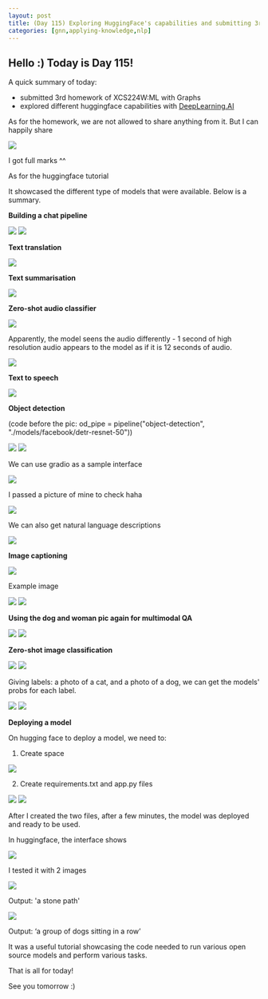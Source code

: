 ```yaml
---
layout: post
title: (Day 115) Exploring HuggingFace's capabilities and submitting 3rd homework from the ML with Graphs course
categories: [gnn,applying-knowledge,nlp]
---
```


## Hello :) Today is Day 115!
A quick summary of today:
* submitted 3rd homework of XCS224W:ML with Graphs
* explored different huggingface capabilities with [DeepLearning.AI](https://www.deeplearning.ai/short-courses/open-source-models-hugging-face/)


As for the homework, we are not allowed to share anything from it. But I can happily share

![](https://blogger.googleusercontent.com/img/a/AVvXsEhE9M4fc_R3825bvKN5XTtSIYvAaC6fm4D0RaMPueC18hTpIbVXeTOvkpaWd9LbFdoZ_8gUjxRkkhtdMO6DXVDwy8jJO735lYvrjNBl8i8Fw4FN0KB_3MzuzsuPCoqRtUmvxHbOrDMlaeTvTCfbRO9R0xDvpOSxz5FYDKe8ZI3ynGrnCa4bYx4fvUZdr3LA)

I got full marks ^^

As for the huggingface tutorial

It showcased the different type of models that were available. Below is a summary. 

**Building a chat pipeline**

![](https://blogger.googleusercontent.com/img/a/AVvXsEh97_ytHjDqMXBl9fb6MlSNVoGREpsJ28IVS81_mJAkLdc2iPt-nhKtX_Tn9ZKWUPq0-I1Maz1IHVfo_mulLU9JwDQvhKGiLbw-U6cr5-MdaAmAm-ZvFzs5Z7TMSx9G5sBILjkAms1axNqTPmVMmni3j5VhuHpk-8KpAtLuBFiN3JXkNiIWLYd_GVQB8Fln)
![](https://blogger.googleusercontent.com/img/a/AVvXsEjg5mVtJmv-icGcjQv71Mh5_ZpT76NYrq71BbOvbFTytw-9OJDO1Kwddnk5r-N9p6mkED7Ukp-OAOegnSG32ekEna4CiWnd_Zh2TYurFMl2472ZC_hisLgE1UTMZGkYKBhgb-busN0pw0YSdhg8-MPcWGklygmasUd6SJNp2-1GpY1T8rZHQBS9DSsYtW-g)

**Text translation**

![](https://blogger.googleusercontent.com/img/a/AVvXsEg3On7KwLvgyHO4LKfD8rdi8pPALlHh2s9x-5rf_J_KFffgFdTx0c_tYRdwalqdK2buS-DUPY9GrbOV-FbprvzEQNe4RkZ66kgz6Q3Vq7ECfmUMw96QSG_GfgArVPaLroMOHt1u7t8ud-7mn-DzMOLlUSrIpMURLIQRZDpfJWT3ie0OnJtVYJXKln6Vci1E)

**Text summarisation**

![](https://blogger.googleusercontent.com/img/a/AVvXsEgXkMKCk-fb70BQB1xejafX9V_jv661LKa44irFs84BTo4tQgZPARM28dgj3lQLzE5NcRI8N34AHJFWuyU10xfNuw7EmId0sOj1JhRi7yTryhk1nMeXwnpCfqG2Ye2hLbvWZreY32oBJGgtLDRaWioJbGEbWcZxd0CRdtD03v_0Mquc8-lVYSxw-UezusdX)

**Zero-shot audio classifier**

![](https://blogger.googleusercontent.com/img/a/AVvXsEhjrhgwuMHi25WBia7E0RYKKqcHblA-w6zjRuB7-fWfVTrIqLJtgK_3Y1_WJdVNjF8xMANHJhMcP5eFfTElCKge2CYZHm6-t9y3TMBkuFztzuvfmDFK-YCwM7zd-fNHuWyYQg_2Fh4Zn2P2ZFDd-ILWcE8Vj0k5nr0pGTjDKdBmFR0kmwz9qA_D3yERgh0X)

Apparently, the model seens the audio differently -  1 second of high resolution audio appears to the model as if it is 12 seconds of audio.

![](https://blogger.googleusercontent.com/img/a/AVvXsEgT40BNI74q6Yl8FLQx61TyQlscdUWV0A4BhuwItuE8mPezW0oxZ6r_9GUls3cfBwRDfM0hrC-2cfx7dXylcN623dx45dKyw4MHuRr8vxnVovZ7V8glKdluz4be6SPwFm5JjYrUiF8mD7rwo4ucs5yUCwk2maqLVNYTYaTyzkngb5JEpkbkGOKVFwtuCFmI)

**Text to speech**

![](https://blogger.googleusercontent.com/img/a/AVvXsEiaf41GH8XAs3FSmi3YSArbeiXruOd4n9k_O1dSiTLRz9wPyMGFvvHZqtgp6V0Mkar7wq_2B7aQ8HVVYPgUdPBn5_A9achbF3n4cYJNP6UiTNromurX4JB3ZUzPZ12ZVd081hvqSPLRYXwmFWLfbLMD9MvSWTGc1sqCTRkMR5t33LzT4oIekj6q2iH5KGgC)

**Object detection**

(code before the pic: od_pipe = pipeline("object-detection", "./models/facebook/detr-resnet-50"))

![](https://blogger.googleusercontent.com/img/a/AVvXsEhFWcSfU2JwgXuUKWfM1G_vB_gMm01_aPfMFDMtlaLeFRMS5gev0j7KFVhOI2IwoA8C-eh8kKko8GPCmuCM__B2fWbmukjRF2IyPhDJaz9_UZHN5Ev21EBfaBHhY_Tuml9jC3rZW_Ebu8pfe4fN_9QXv6qiF89pRVLZdzC8FDix6AdVmyqmdt_6DwdCQsSf)
![](https://blogger.googleusercontent.com/img/a/AVvXsEg_YmMNUwcNnWt5KG0LbSu6tvaAT2EEEg_rYxTKjBaWn7B_akQDRnCkXJBeli1nufuTjllorS0i5ATw_FI8BRjS_uBjoSNYlSyP6tnnXevk8hAN2QQU1JpTgwAceOuINHsGg48M-GrJTM6_4F4LQ-UIh7JUSQK9hEuCdSnLDewr5Hllakorit8JPqDfbSTd)

We can use gradio as a sample interface

![](https://blogger.googleusercontent.com/img/a/AVvXsEhiyTQxIoZjDse5q5QR1cb27W16n6oltgUOIKLsQRvMFN7xxr5zFxfYfz-gMsiNeCKWRHbvi1hPOlB9AvBDyy2z0FOK4kZ7HaAtMtcGVidPE1Fkk4bVWJ9Yt1osCNmB32-9iUfJfdlj9qS_BS0pw0_BbGbdTqv9fEJTglaM7dHAyvxHso1cl-LOo53I5ImC)

I passed a picture of mine to check haha

![](https://blogger.googleusercontent.com/img/a/AVvXsEihVyHEfUh4hH8woAdg_m6m44el9oXjBNjdLm8g_ASSKajcpUeaQNsIKCaT3p0BurOsJ_ZykbL7tfD7-2XUJv5vJfxVHO2bPs7bDUn9syV2XEdYqcAhKmo2jQ_uV5kOK31ld1RFQH712hRkS-kR22aJYOv7asgdTIMy8l-LaZxQ6qwiVGIGkEEhdE3m9GIp)

We can also get natural language descriptions

![](https://blogger.googleusercontent.com/img/a/AVvXsEiWO2QCocaHIY1pvywHPB-1cN99kZnAksDGyYDqFSGnr5-IwKYQaSPeiHs7iXvDR1YEmpwhqsppm55sUvMNvCLxrQTytJfU74nBDwP4AQCA5mIrsD8ceCVQpXLmb_Xwxp7p3V_kTYsXyZOQ-2GibBmX1MZ_dE9uYDNzw_0zeictZNJOZYb0XU_kjcadCLNx)

**Image captioning**

![](https://blogger.googleusercontent.com/img/a/AVvXsEhh9wt5QNr3426KXRCVQmr-BrUqhN8xkcsbLSjCQVn7i0jlzDqaT40S6zDM0LlwgagbWV-cC6rZfcHzDylp-RQZ5z_tXfYdzmi8hF4bV-DksvV4VLefCMjcBXicaUUgFdPYB4jMJAF400OnciITfKEPd73sJ8-W1CjE9XlwaU3iyFRbNvGsTXfH9cUd3_HX)

Example image

![](https://blogger.googleusercontent.com/img/a/AVvXsEiAj8b-nAFN-wddmNBrMXJZm3kF2HDvEO5ACtbdx0295mS5bWflhiEIQflYk-NV-eaJ3_knXtTUPxP2sLAovx3NquugP14PFpEFp9W-2mzUQckmzw8wHuwfqAcMhHAHjg2uP9iPQD5ZQh9UdnALSUG82KfI0WrDy6se4yqSCChGTm6F7dUwun8nv64ZGTJH)
![](https://blogger.googleusercontent.com/img/a/AVvXsEhY3c2nuHP4P9fH1xEMtuoHAS-BkcvtYNcOZ1ljgMcNPOjz1nWX_w8wbOPMIZ4v4F_YTKOZUE0ontTHdR2puldOhmgpycCwLkaI-bQfCGX2LSwakr2ZgHzXcET-mvqRDwKjEPLItv13Nh0xmaqRBG2AFhSZ2gfQ9ywarg-cn3Zo6-nq791E0MRvYF5uhLNM)

**Using the dog and woman pic again for multimodal QA**

![](https://blogger.googleusercontent.com/img/a/AVvXsEjFuVOIUDgOyOQihNA9A3PUmtRnkQfS8eIZXfT6EFctJo_Co8endo-Hp2Djlo_6vXo5cH2KlpqPCA1ROmbSv9RyOLcv1uW2weyovyYmyn9Im3Wa3eG1XUgtpoyWpU8ZFxShIIIajv8PpmCd1oUO_fCV83448I7SQ31dnVcvXGZ6sGUoB3WPXkFGQVh9JncN)
![](https://blogger.googleusercontent.com/img/a/AVvXsEgdUO4Kw-au4-if9oQg2aDdib9wRIcD4u4HINyg1ToGAVhcLAAaQLAypG2kkvsp9ptTFXNAExgV8N6L7Ido5nc8d10bpLev0rhv0CopfrghbtQpX8i8uRWUcokjW6jNUsdXMhlR5FtQTSSZTDUHT9S9VCFRRh6akiOlbGGzYPOZQZN0_aYYg9zgkg3Dv-Lr)

**Zero-shot image classification**

![](https://blogger.googleusercontent.com/img/a/AVvXsEgPYeMDEmeKVPiDr0BIOCfDOvPcyoYsV8i4EAjHqzTAjTXPie733C1Oj4ynRy9GNUH4oPJs2otf9IbAAO6VKTmPrII25f8FU6PyjSUdWp5nc4j1Jwch6u7n5sTeoBOWd-_FN5OBXyvPZOPevcoD0YFyLp30KHw7nC5yYz08q7TVzwBWX_0Vr7hg-SQx0COt)
![](https://blogger.googleusercontent.com/img/a/AVvXsEjbLVmOA_bp2LYt1UBRfGvA94zhwMa91y9R0KA-Gy5xWWKoD-uXBiidg4G6zXG4XP7LBGa4F_sf-E02k-_QiZYVeTJFtDX7AYQStKcH5iSOgCwB81__GRS7VOfS3Jj_ZfBORkWiIRxOt4VGL531C-auxP6kOVbu9-VWIbjx7bGVUdwYSeyU6EypjrdaZxom)

Giving labels: a photo of a cat, and a photo of a dog, we can get the models' probs for each label.

![](https://blogger.googleusercontent.com/img/a/AVvXsEhiWtEW5Q57Avylo0IwJ2ivYFH9CmiJBT32N6YKN7IOTZEpQh8zWKGHL6zDHwXBhCmJUDwN_h_gTeMcEbSt7ocfJGbkKkGGKHa3SMiuPg17V8vY-gPpr2f90eoioxGAAIN-1y3jXqa9Im377RzjMcCW0HYvLI27nN9McI-oycW72TTpl3u00kA0MKa776IL)
![](https://blogger.googleusercontent.com/img/a/AVvXsEjokzDB5h2wz7Yx0eV33ZcsZGj09usdaCYBjPleu-ookdmaQlD20qfHLYzxnjM0FXfCCbs12Sfa-SSqLtw9ugTtCXqGbG5zDqfvTvJy1AvsKmx9qELqfJgUhpHEq1OG9BA6keRIUj7yq8V5nwF78jEZLX4Pk68CnpDA0jC5kFCAlJWVC8lvoUht_h64HCxq)

**Deploying a model**

On hugging face to deploy a model, we need to:

1. Create space

![](https://blogger.googleusercontent.com/img/a/AVvXsEjrXD7-RJuW5XCUN-0hdUSEDaG-wjggF-vKU5S9YhQnPKxu587Pu_8Rc4k5ONOq6wUuZqX8UB7i8XE8m2FkTKN7_Dar2V20iPBNwO1qvqTo4Z0cKluv5Ez9SRhquFU5swI4LCIWZb9t_-HA8pMQ-RK2wzbOumcuomsAFzYxi4hPfUQ_eP8S62RXu6xJLOLm)

2. Create requirements.txt and app.py files

![](https://blogger.googleusercontent.com/img/a/AVvXsEh_tm4i9pvsJN5Oj0xEZLV-MDefZ7ChqMReVosxKHAV1vuwP6bW6KdzEyM-_fq4pTfPMIUPHQL5cNQJEGvBPCRI10ZPItMXqLp2Ng_NIeyh9ucKBKSrJBADAFcpvjHWP7Bws3WLdIqpGaiD2gfwkV58ue2031_-iPlWGzohHZZGwpGMX22O8IglT7Aa5NHl)
![](https://blogger.googleusercontent.com/img/a/AVvXsEidJZGQSNZhwHqCbwvJ81ns5qSFdzFnDTlxRiBv1Cq7__2rl_7noqhKpUwWPGC-NE8bsIO1ULM7Are8uC1cwko7EbMUfaj6FKi19hzff9rph4gGSF54bD5nHVGd0UnGlG-4FwzgJha6X6Govh3N2K-YJStjNyMX2kfCasGR_8Jw8dEIkgSbKJRw7907o2Q-)

After I created the two files, after a few minutes, the model was deployed and ready to be used.

In huggingface, the interface shows

![](https://blogger.googleusercontent.com/img/a/AVvXsEhfxErNcC2FpJByH0m6QDBtMcFMebUVlM8V4tC5ax0URERo4VrNYGzi5NMJhy3hbvA8PeQ3UlGMSNLG4nka4dNMh0COqWCDMcwQG018fijQ3Ik5ogcGD5XCIl6p1qw3OQeNTleyjnpC4oFFVkUvWr1cS74j0059opOSWbZjDuJoaFYzhAJ4Qx6t0T1tPqDw)

I tested it with 2 images

![](https://blogger.googleusercontent.com/img/a/AVvXsEi-DnA8lpU0JNheS8J1O4-14DJB1phOGYepOjKF8JA_zIxBa_DIW97fKLBzZ08De4z3CqiSUMRTsipTJt786aTStqanBfdMPmjxq5TNv8SXFZd7HzpZ_1yzQeWH8Y-dvmyteNEoTQd-zpbz0pn_TvhLQVIy2VO20R2fiHYlYTFKnQ2dwspdXovWYcShTqxi)

Output: 'a stone path'

![](https://blogger.googleusercontent.com/img/a/AVvXsEhk-dZhxXHVKEqeTRsryEhMt9hx8CPCMOcPdCe3MbxUZNPEzhxT65Ig74-iwo2dO_jEVtJBDZ6WPQDUvhSxxUkEXM4MIlq9HI6uJscqaT0YnnMo8XUYDm11NCojXi4I1RvXwzEfllucHLMQH2bxFTe0DfyKGper-Rw-5TSOT2YZONiFRGCigTD4RXV1h6AM)

Output: ‘a group of dogs sitting in a row’

It was a useful tutorial showcasing the code needed to run various open source models and perform various tasks. 

That is all for today!

See you tomorrow :) 
